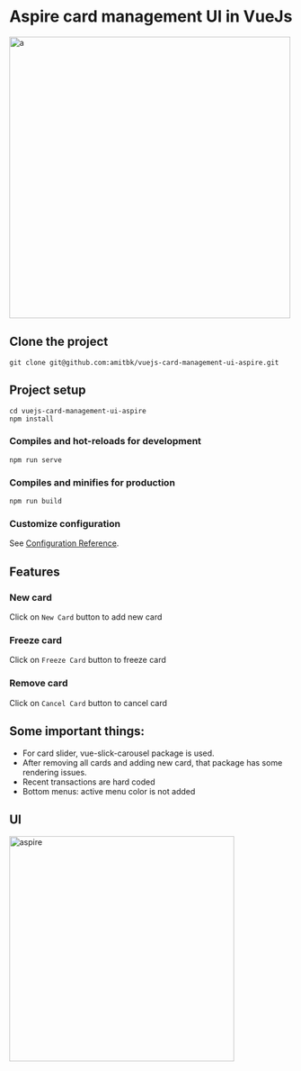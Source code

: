 # Aspire card management UI in VueJs

<img src="https://blogger.googleusercontent.com/img/a/AVvXsEgeJncTd1kLy2854bBV17JOrvbcIZhewawltNrMEMKHl798eO8fuumjzZ7vieLmDtVI7yyc_rRMKIP46PLWbeueyFZVWmvlco1JJ3zzLnx8ES-PH5IvgqPg7cl2JZ1Icp-ucm5TsE4CghrPYwowgYu88velRycoM_fNNOh2hFgIri0iE1i9hn_XphcqOA=s16000" alt="a" width="500"/>

## Clone the project
```
git clone git@github.com:amitbk/vuejs-card-management-ui-aspire.git
```

## Project setup
```
cd vuejs-card-management-ui-aspire
npm install
```

### Compiles and hot-reloads for development
```
npm run serve
```

### Compiles and minifies for production
```
npm run build
```

### Customize configuration
See [Configuration Reference](https://cli.vuejs.org/config/).

## Features
### New card
Click on `New Card` button to add new card

### Freeze card
Click on `Freeze Card` button to freeze card

### Remove card
Click on `Cancel Card` button to cancel card

## Some important things:
- For card slider, vue-slick-carousel package is used.
- After removing all cards and adding new card, that package has some rendering issues.
- Recent transactions are hard coded
- Bottom menus: active menu color is not added


## UI

<img src="https://blogger.googleusercontent.com/img/a/AVvXsEgoaWEg6ntvGWvlmF3mFFWajkjB8WX5nn6QRrzP3jQxS4-UnsJGkSVbpE5Bgk3g4HCYJfd11tO4QYGCneJ2JHjgybuPfrpING57HFryBbwxk0wUrgvQRC-tV8ichyPqSG-Pzk8yyLKCCLpwbprLH9wWh-_YySk1_GvQhQ6zP_PGuMp1__V_XjCjTSisiA=s16000" alt="aspire" width="400"/>
